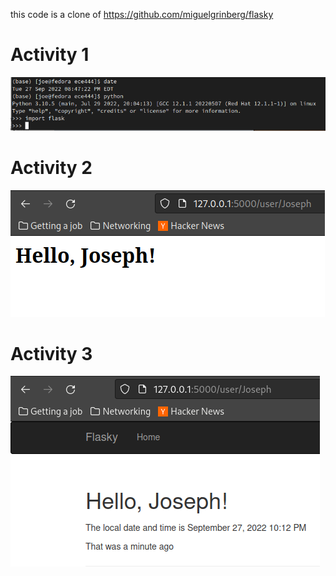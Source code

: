 this code is a clone of https://github.com/miguelgrinberg/flasky

# Activity 1
![](images/Activity1.png)

# Activity 2
![](images/Activity2.png)

# Activity 3
![](images/Activity3.png)

